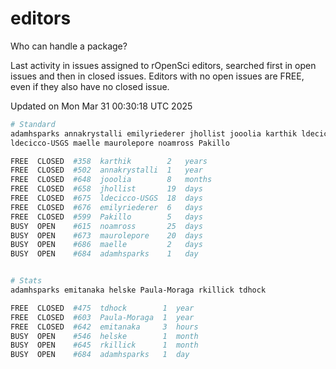 # editors

Who can handle a package?

Last activity in issues assigned to rOpenSci editors, searched first in open
issues and then in closed issues. Editors with no open issues are FREE, even if
they also have no closed issue.


Updated on Mon Mar 31 00:30:18 UTC 2025

```bash
# Standard
adamhsparks annakrystalli emilyriederer jhollist jooolia karthik ldecicco
ldecicco-USGS maelle maurolepore noamross Pakillo

FREE  CLOSED  #358  karthik        2   years
FREE  CLOSED  #502  annakrystalli  1   year
FREE  CLOSED  #648  jooolia        8   months
FREE  CLOSED  #658  jhollist       19  days
FREE  CLOSED  #675  ldecicco-USGS  18  days
FREE  CLOSED  #676  emilyriederer  6   days
FREE  CLOSED  #599  Pakillo        5   days
BUSY  OPEN    #615  noamross       25  days
BUSY  OPEN    #673  maurolepore    20  days
BUSY  OPEN    #686  maelle         2   days
BUSY  OPEN    #684  adamhsparks    1   day


# Stats
adamhsparks emitanaka helske Paula-Moraga rkillick tdhock

FREE  CLOSED  #475  tdhock        1  year
FREE  CLOSED  #603  Paula-Moraga  1  year
FREE  CLOSED  #642  emitanaka     3  hours
BUSY  OPEN    #546  helske        1  month
BUSY  OPEN    #645  rkillick      1  month
BUSY  OPEN    #684  adamhsparks   1  day
```
